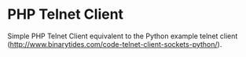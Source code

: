 PHP Telnet Client
==========

Simple PHP Telnet Client equivalent to the Python example telnet client (http://www.binarytides.com/code-telnet-client-sockets-python/). 
